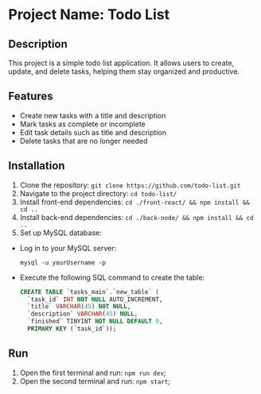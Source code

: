 # Project Name: Todo List

## Description
This project is a simple todo list application. It allows users to create, update, and delete tasks, helping them stay organized and productive.

## Features
- Create new tasks with a title and description
- Mark tasks as complete or incomplete
- Edit task details such as title and description
- Delete tasks that are no longer needed

## Installation
1. Clone the repository: `git clone https://github.com/todo-list.git`
2. Navigate to the project directory: `cd todo-list/`
3. Install front-end dependencies: `cd ./front-react/ && npm install && cd ..`
4. Install back-end dependencies: `cd ./back-node/ && npm install && cd ..`
5. Set up MySQL database:
- Log in to your MySQL server:
  ```
  mysql -u yourUsername -p
  ```
- Execute the following SQL command to create the table:
  ```sql
  CREATE TABLE `tasks_main`.`new_table` (
    `task_id` INT NOT NULL AUTO_INCREMENT,
    `title` VARCHAR(45) NOT NULL,
    `description` VARCHAR(45) NULL,
    `finished` TINYINT NOT NULL DEFAULT 0,
    PRIMARY KEY (`task_id`));
  ```


## Run
1. Open the first terminal and run: `npm run dev`;
2. Open the second terminal and run: `npm start`;


